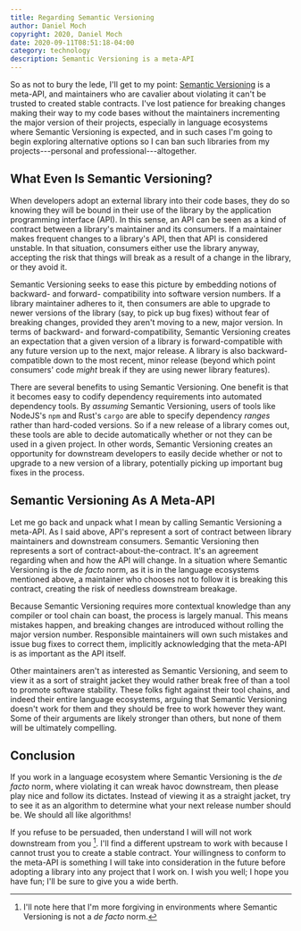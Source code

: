 ```yaml
---
title: Regarding Semantic Versioning
author: Daniel Moch
copyright: 2020, Daniel Moch
date: 2020-09-11T08:51:18-04:00
category: technology
description: Semantic Versioning is a meta-API
---
```

So as not to bury the lede, I'll get to my point: [Semantic
Versioning](https://semver.org/) is a meta-API, and maintainers who
are cavalier about violating it can't be trusted to created stable
contracts. I've lost patience for breaking changes making their way
to my code bases without the maintainers incrementing the major
version of their projects, especially in language ecosystems where
Semantic Versioning is expected, and in such cases I'm going to
begin exploring alternative options so I can ban such libraries
from my projects---personal and professional---altogether.

What Even Is Semantic Versioning?
---------------------------------

When developers adopt an external library into their code bases, they
do so knowing they will be bound in their use of the library by the
application programming interface (API). In this sense, an API can be
seen as a kind of contract between a library's maintainer and its
consumers. If a maintainer makes frequent changes to a library's API,
then that API is considered unstable. In that situation, consumers
either use the library anyway, accepting the risk that things will
break as a result of a change in the library, or they avoid it.

Semantic Versioning seeks to ease this picture by embedding notions of
backward- and forward- compatibility into software version numbers. If
a library maintainer adheres to it, then consumers are able to upgrade
to newer versions of the library (say, to pick up bug fixes) without
fear of breaking changes, provided they aren't moving to a new, major
version. In terms of backward- and forward-compatibility, Semantic
Versioning creates an expectation that a given version of a library is
forward-compatible with any future version up to the next, major
release. A library is also backward-compatible down to the most
recent, minor release (beyond which point consumers' code _might_
break if they are using newer library features).

There are several benefits to using Semantic Versioning. One benefit
is that it becomes easy to codify dependency requirements into
automated dependency tools. By _assuming_ Semantic Versioning, users
of tools like NodeJS's `npm` and Rust's `cargo` are able to
specify dependency _ranges_ rather than hard-coded versions. So if a
new release of a library comes out, these tools are able to decide
automatically whether or not they can be used in a given project. In
other words, Semantic Versioning creates an opportunity for downstream
developers to easily decide whether or not to upgrade to a new version
of a library, potentially picking up important bug fixes in the
process.

Semantic Versioning As A Meta-API
---------------------------------

Let me go back and unpack what I mean by calling Semantic Versioning a
meta-API. As I said above, API's represent a sort of contract between
library maintainers and downstream consumers. Semantic Versioning then
represents a sort of contract-about-the-contract. It's an agreement
regarding when and how the API will change. In a situation where
Semantic Versioning is the _de facto_ norm, as it is in the language
ecosystems mentioned above, a maintainer who chooses not to follow it
is breaking this contract, creating the risk of needless downstream
breakage.

Because Semantic Versioning requires more contextual knowledge than
any compiler or tool chain can boast, the process is largely manual.
This means mistakes happen, and breaking changes are introduced
without rolling the major version number. Responsible maintainers will
own such mistakes and issue bug fixes to correct them, implicitly
acknowledging that the meta-API is as important as the API itself.

Other maintainers aren't as interested as Semantic Versioning, and
seem to view it as a sort of straight jacket they would rather break
free of than a tool to promote software stability. These folks fight
against their tool chains, and indeed their entire language ecosystems,
arguing that Semantic Versioning doesn't work for them and they should
be free to work however they want. Some of their arguments are likely
stronger than others, but none of them will be ultimately compelling.

Conclusion
----------

If you work in a language ecosystem where Semantic Versioning is the
_de facto_ norm, where violating it can wreak havoc downstream, then
please play nice and follow its dictates. Instead of viewing it as a
straight jacket, try to see it as an algorithm to determine what your
next release number should be. We should all like algorithms!

If you refuse to be persuaded, then understand I will will not work
downstream from you [^dn]. I'll find a different upstream to work with
because I cannot trust you to create a stable contract. Your
willingness to conform to the meta-API is something I will take into
consideration in the future before adopting a library into any project
that I work on. I wish you well; I hope you have fun; I'll be sure to
give you a wide berth.

[^dn]: I'll note here that I'm more forgiving in environments where Semantic Versioning is not a _de facto_ norm.
